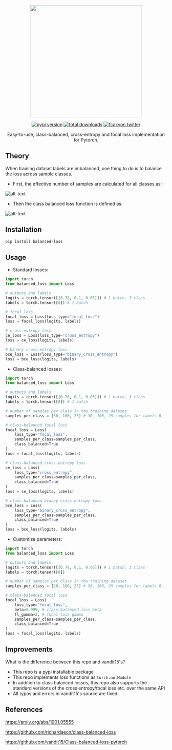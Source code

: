 <p align="center">
<img src="https://user-images.githubusercontent.com/34196005/180311379-1003da44-cdf9-46e8-af83-e65fbc3710cd.png" width="350">
</p>

<div align="center">
    <a href="https://badge.fury.io/py/balanced-loss"><img src="https://badge.fury.io/py/balanced-loss.svg" alt="pypi version"></a>
    <a href="https://pepy.tech/project/balanced-loss"><img src="https://pepy.tech/badge/balanced-loss" alt="total downloads"></a>
    <a href="https://twitter.com/fcakyon"><img src="https://img.shields.io/badge/twitter-fcakyon_-blue?logo=twitter&style=flat" alt="fcakyon twitter"></a>
</div>

<p align="center">
    Easy-to-use, class-balanced, cross-entropy and focal loss implementation for Pytorch.
</p>

## Theory

When training dataset labels are imbalanced, one thing to do is to balance the loss across sample classes.

- First, the effective number of samples are calculated for all classes as:

![alt-text](https://user-images.githubusercontent.com/34196005/180266195-aa2e8696-cdeb-48ed-a85f-7ffb353942a4.png)

- Then the class balanced loss function is defined as:

![alt-text](https://user-images.githubusercontent.com/34196005/180266198-e27d8cba-f5e1-49ca-9f82-d8656333e3c4.png)


## Installation

```bash
pip install balanced-loss
```

## Usage

- Standard losses:

```python
import torch
from balanced_loss import Loss

# outputs and labels
logits = torch.tensor([[0.78, 0.1, 0.05]]) # 1 batch, 3 class
labels = torch.tensor([0]) # 1 batch

# focal loss
focal_loss = Loss(loss_type="focal_loss")
loss = focal_loss(logits, labels)
```

```python
# cross-entropy loss
ce_loss = Loss(loss_type="cross_entropy")
loss = ce_loss(logits, labels)
```

```python
# binary cross-entropy loss
bce_loss = Loss(loss_type="binary_cross_entropy")
loss = bce_loss(logits, labels)
```

- Class-balanced losses:

```python
import torch
from balanced_loss import Loss

# outputs and labels
logits = torch.tensor([[0.78, 0.1, 0.05]]) # 1 batch, 3 class
labels = torch.tensor([0]) # 1 batch

# number of samples per class in the training dataset
samples_per_class = [30, 100, 25] # 30, 100, 25 samples for labels 0, 1 and 2, respectively

# class-balanced focal loss
focal_loss = Loss(
    loss_type="focal_loss",
    samples_per_class=samples_per_class,
    class_balanced=True
)
loss = focal_loss(logits, labels)
```

```python
# class-balanced cross-entropy loss
ce_loss = Loss(
    loss_type="cross_entropy",
    samples_per_class=samples_per_class,
    class_balanced=True
)
loss = ce_loss(logits, labels)
```

```python
# class-balanced binary cross-entropy loss
bce_loss = Loss(
    loss_type="binary_cross_entropy",
    samples_per_class=samples_per_class,
    class_balanced=True
)
loss = bce_loss(logits, labels)
```

- Customize parameters:

```python
import torch
from balanced_loss import Loss

# outputs and labels
logits = torch.tensor([[0.78, 0.1, 0.05]]) # 1 batch, 3 class
labels = torch.tensor([0])

# number of samples per class in the training dataset
samples_per_class = [30, 100, 25] # 30, 100, 25 samples for labels 0, 1 and 2, respectively

# class-balanced focal loss
focal_loss = Loss(
    loss_type="focal_loss",
    beta=0.999, # class-balanced loss beta
    fl_gamma=2, # focal loss gamma
    samples_per_class=samples_per_class,
    class_balanced=True
)
loss = focal_loss(logits, labels)
```

## Improvements

What is the difference between this repo and vandit15's?

- This repo is a pypi installable package
- This repo implements loss functions as `torch.nn.Module`
- In addition to class balanced losses, this repo also supports the standard versions of the cross entropy/focal loss etc. over the same API
- All typos and errors in vandit15's source are fixed

## References

https://arxiv.org/abs/1901.05555

https://github.com/richardaecn/class-balanced-loss

https://github.com/vandit15/Class-balanced-loss-pytorch
